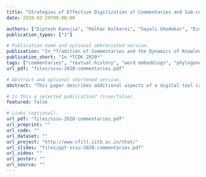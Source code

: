 ```yaml
---
title: "Strategies of Effective Digitization of Commentaries and Sub-commentaries: Towards the Construction of Textual History"
date: 2020-02-20T00:00:00

authors: ["Diptesh Kanojia", "Malhar Kulkarni", "Sayali Ghodekar", "Eivind Kahrs", "Pushpak Bhattacharyya" ]
publication_types: ["1"]

# Publication name and optional abbreviated version.
publication: "In *Tradition of Commentaries and the Dynamics of Knowledge (TCDK @ SSSU 2020)*, ."
publication_short: "In *TCDK 2020*"
tags: ["commentaries", "textual history", "word embeddings", "phylogenetics", "embeddings", "theoretical"]
url_pdf: "files/sssu-2020-commentaries.pdf"

# Abstract and optional shortened version.
abstract: "This paper describes additional aspects of a digital tool called the ‘Textual History Tool’. We describe its various salient features with special reference to those of its features that may help the philologist digitize commentaries and sub-commentaries on a text. This tool captures the historical evolution of a text through various temporal stages, and interrelated data culled from various types of related texts. We use the text of the Kāśikāvṛtti (KV) as a sample text, and with the help of philologists, we digitize the commentaries available to us. We digitize the Nyāsa (Ny), the Padamañjarī (Pm) and sub commentaries on the KV text known as the Tantrapradīpa (Tp), and the Makaranda (Mk). We divide each commentary and sub-commentary into functional units and describe the methodology and motivation behind the functional unit division. Our functional unit division helps generate more accurate phylogenetic trees for the text, based on distance methods using the data entered in the tool."

# Is this a selected publication? (true/false)
featured: false

# Links (optional).
url_pdf: "files/sssu-2020-commentaries.pdf"
url_preprint: ""
url_code: ""
url_dataset: ""
url_project: "http://www.cfilt.iitb.ac.in/that/"
url_slides: "files/ppt-sssu-2020-commentaries.pdf"
url_video: ""
url_poster: ""
url_source: ""
---
```

